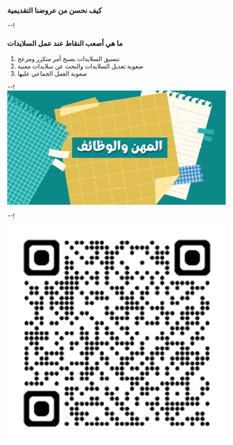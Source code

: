 ### كيف نحسن من عروضنا التقديمية
--!
### ما هي أصعب النقاط عند عمل السلايدات

1. تنسيق السلايدات يصبح أمر متكرر ومزعج 
2. صعوبة تعديل السلايدات والبحث عن سلايدات معنية
3. صعوبة العمل الجماعي عليها

--!
![enter image description here](https://github.com/kemo-1/taibah_slides/blob/master/assets/image.png?raw=true)

--!

![enter image description here](https://github.com/kemo-1/taibah_slides/blob/master/assets/image-1.png?raw=true)
<!--stackedit_data:
eyJoaXN0b3J5IjpbLTI5MDk1MTQ1MiwxNjE3MjUzOTQ0XX0=
-->